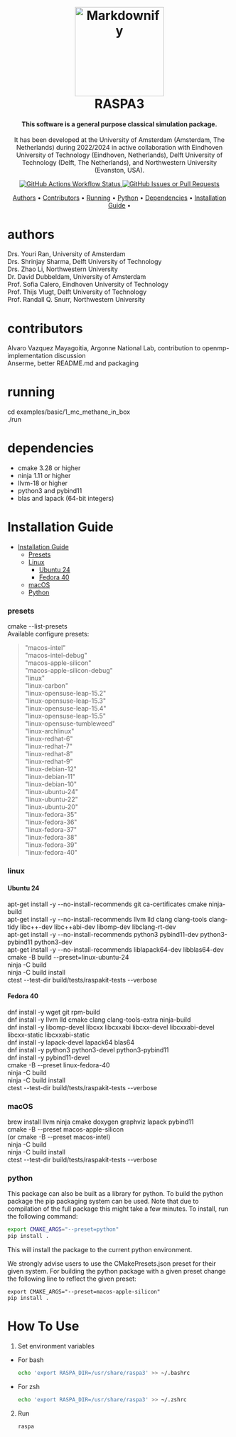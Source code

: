 <h1 align="center">
  <br>
  <a href="https://github.com/iRASPA/raspa3"><img src="https://avatars.githubusercontent.com/u/46400041?s=200&v=4" alt="Markdownify" width="200"></a>
  <br>
  RASPA3
  <br>
</h1>

<h4 align="center">This software is a general purpose classical simulation package.</h4>

<p align="center">It has been developed at the University of Amsterdam (Amsterdam, The Netherlands) during 2022/2024 in active collaboration with Eindhoven University of Technology (Eindhoven, Netherlands), Delft University of Technology (Delft, The Netherlands), and Northwestern University (Evanston, USA).</p>

<p align="center">
  <a href="https://github.com/iRASPA/raspa3/releases">
<img alt="GitHub Actions Workflow Status" src="https://img.shields.io/github/actions/workflow/status/iRASPA/raspa3/github-actions-create-release.yml">
  </a>
  <a href="https://github.com/iRASPA/raspa3/issues"><img alt="GitHub Issues or Pull Requests" src="https://img.shields.io/github/issues/iRASPA/raspa3">
</a>
</p>

<p align="center">
  <a href="#authors">Authors</a> •
  <a href="#contributors">Contributors</a> •
  <a href="#running">Running</a> •
  <a href="#python">Python</a> •
  <a href="#dependencies">Dependencies</a> •
  <a href="#installation-guide">Installation Guide</a> •
</p>

# authors

Drs. Youri Ran, University of Amsterdam<br>
Drs. Shrinjay Sharma, Delft University of Technology<br>
Drs. Zhao Li, Northwestern University<br>
Dr. David Dubbeldam, University of Amsterdam<br>
Prof. Sofia Calero,  Eindhoven University of Technology<br>
Prof. Thijs Vlugt, Delft University of Technology<br>
Prof. Randall Q. Snurr, Northwestern University

# contributors

Alvaro Vazquez Mayagoitia, Argonne National Lab, contribution to openmp-implementation discussion<br>
Anserme, better README.md and packaging

# running

cd examples/basic/1_mc_methane_in_box<br>
./run

# dependencies

- cmake 3.28 or higher<br>
- ninja 1.11 or higher<br>
- llvm-18 or higher<br>
- python3 and pybind11<br>
- blas and lapack (64-bit integers)


# Installation Guide

<!-- TOC -->
* [Installation Guide](#installation-guide)
    * [Presets](#presets)
    * [Linux](#linux)
      * [Ubuntu 24](#ubuntu-24)
      * [Fedora 40](#fedora-40)
    * [macOS](#macos)
    * [Python](#python)
<!-- TOC -->

### presets

cmake --list-presets<br>
Available configure presets:<br>
> "macos-intel"<br>
> "macos-intel-debug"<br>
> "macos-apple-silicon"<br>
> "macos-apple-silicon-debug"<br>
> "linux"<br>
> "linux-carbon"<br>
> "linux-opensuse-leap-15.2"<br>
> "linux-opensuse-leap-15.3"<br>
> "linux-opensuse-leap-15.4"<br>
> "linux-opensuse-leap-15.5"<br>
> "linux-opensuse-tumbleweed"<br>
> "linux-archlinux"<br>
> "linux-redhat-6"<br>
> "linux-redhat-7"<br>
> "linux-redhat-8"<br>
> "linux-redhat-9"<br>
> "linux-debian-12"<br>
> "linux-debian-11"<br>
> "linux-debian-10"<br>
> "linux-ubuntu-24"<br>
> "linux-ubuntu-22"<br>
> "linux-ubuntu-20"<br>
> "linux-fedora-35"<br>
> "linux-fedora-36"<br>
> "linux-fedora-37"<br>
> "linux-fedora-38"<br>
> "linux-fedora-39"<br>
> "linux-fedora-40"

### linux

#### Ubuntu 24

apt-get install -y --no-install-recommends git ca-certificates cmake ninja-build<br>
apt-get install -y --no-install-recommends llvm lld clang clang-tools clang-tidy libc++-dev libc++abi-dev libomp-dev libclang-rt-dev<br>
apt-get install -y --no-install-recommends python3 pybind11-dev python3-pybind11 python3-dev<br>
apt-get install -y --no-install-recommends liblapack64-dev libblas64-dev<br>
cmake -B build --preset=linux-ubuntu-24<br>
ninja -C build<br>
ninja -C build install<br>
ctest --test-dir build/tests/raspakit-tests --verbose

#### Fedora 40

dnf install -y wget git rpm-build<br>
dnf install -y llvm lld cmake clang clang-tools-extra ninja-build<br>
dnf install -y libomp-devel libcxx libcxxabi libcxx-devel libcxxabi-devel libcxx-static libcxxabi-static<br>
dnf install -y lapack-devel lapack64 blas64<br>
dnf install -y python3 python3-devel python3-pybind11<br>
dnf install -y pybind11-devel<br>
cmake -B --preset linux-fedora-40<br>
ninja -C build<br>
ninja -C build install<br>
ctest --test-dir build/tests/raspakit-tests --verbose

### macOS
brew install llvm ninja cmake doxygen graphviz lapack pybind11<br>
cmake -B --preset macos-apple-silicon<br>
(or cmake -B --preset macos-intel)<br>
ninja -C build<br>
ninja -C build install<br>
ctest --test-dir build/tests/raspakit-tests --verbose


### python

This package can also be built as a library for python. To build the python package the pip packaging system can be used. Note that due to compilation of the full package this might take a few minutes. To install, run the following command:

```bash
export CMAKE_ARGS="--preset=python"
pip install .
```

This will install the package to the current python environment.

We strongly advise users to use the CMakePresets.json preset for their given system. For building the python package with a given preset change the following line to reflect the given preset:

```
export CMAKE_ARGS="--preset=macos-apple-silicon"
pip install .
```

# How To Use

1. Set environment variables

* For bash

   ```bash
   echo 'export RASPA_DIR=/usr/share/raspa3' >> ~/.bashrc
   ```

* For zsh

   ```bash
   echo 'export RASPA_DIR=/usr/share/raspa3' >> ~/.zshrc
   ```

2. Run

   ```bash
   raspa
   ```
